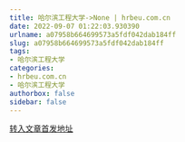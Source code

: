 ```yaml
---
title: 哈尔滨工程大学->None | hrbeu.com.cn
date: 2022-09-07 01:22:03.930390
urlname: a07958b664699573a5fdf042dab184ff
slug: a07958b664699573a5fdf042dab184ff
tags: 
- 哈尔滨工程大学
categories:
- hrbeu.com.cn
- 哈尔滨工程大学
authorbox: false
sidebar: false
---
```





[转入文章首发地址](http://www.jyb.cn/rmtzcg/xwy/wzxw/202209/t20220906_2110942750.html)